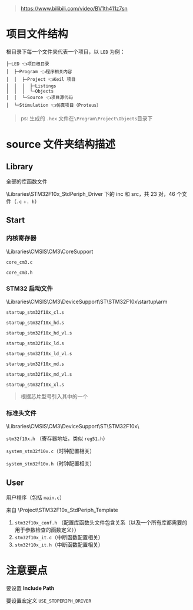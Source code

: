 > https://www.bilibili.com/video/BV1th411z7sn

# 项目文件结构

根目录下每一个文件夹代表一个项目，以 `LED` 为例：
```
├─LED 👈项目根目录
│  ├─Program 👈程序相关内容
│  │  ├─Project 👈Keil 项目
│  │  │  ├─Listings
│  │  │  └─Objects
│  │  └─Source 👈项目源代码
│  └─Stimulation 👈仿真项目（Proteus）
```
> ps: 生成的 `.hex` 文件在`\Program\Project\Objects`目录下



# source 文件夹结构描述

## Library

全部的库函数文件

\Libraries\STM32F10x_StdPeriph_Driver 下的 inc 和 src，共 23 对，46 个文件（`.c` +`. h`）

## Start

### 内核寄存器

\Libraries\CMSIS\CM3\CoreSupport

`core_cm3.c`

`core_cm3.h`

### STM32 启动文件

\Libraries\CMSIS\CM3\DeviceSupport\ST\STM32F10x\startup\arm

`startup_stm32f10x_cl.s`

`startup_stm32f10x_hd.s`

`startup_stm32f10x_hd_vl.s`

`startup_stm32f10x_ld.s`

`startup_stm32f10x_ld_vl.s`

`startup_stm32f10x_md.s`

`startup_stm32f10x_md_vl.s`

`startup_stm32f10x_xl.s`

> 根据芯片型号引入其中的一个

### 标准头文件

\Libraries\CMSIS\CM3\DeviceSupport\ST\STM32F10x\

`stm32f10x.h` （寄存器地址，类似 `reg51.h`）

`system_stm32f10x.c`（时钟配置相关）

`system_stm32f10x.h`（时钟配置相关）



## User

用户程序（包括 `main.c`）



来自 \Project\STM32F10x_StdPeriph_Template

1. `stm32f10x_conf.h` （配置库函数头文件包含关系（以及一个所有库都需要的用于参数检查的函数定义））
2. `stm32f10x_it.c`（中断函数配置相关）
3. `stm32f10x_it.h`（中断函数配置相关）

# 注意要点

要设置 **Include Path**

要设置宏定义 `USE_STDPERIPH_DRIVER`
